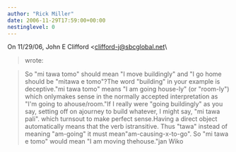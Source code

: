 ```yaml
---
author: "Rick Miller"
date: 2006-11-29T17:59:00+00:00
nestinglevel: 0
---
```

On 11/29/06, John E Clifford <[clifford-j@sbcglobal.net](mailto://clifford-j@sbcglobal.net)\
> wrote:

> So "mi tawa tomo" should mean "I move buildingly" and "I go home should be "mitawa e tomo"?The word "building" in your example is deceptive."mi tawa tomo" means "I am going house-ly" (or "room-ly") which onlymakes sense in the normally accepted interpretation as "I'm going to ahouse/room."If I really were "going buildingly" as you say, setting off on ajourney to build whatever, I might say, "mi tawa pali". which turnsout to make perfect sense.Having a direct object automatically means that the verb istransitive. Thus "tawa" instead of meaning "am-going" it must mean"am-causing-x-to-go". So "mi tawa e tomo" would mean "I am moving thehouse."jan Wiko